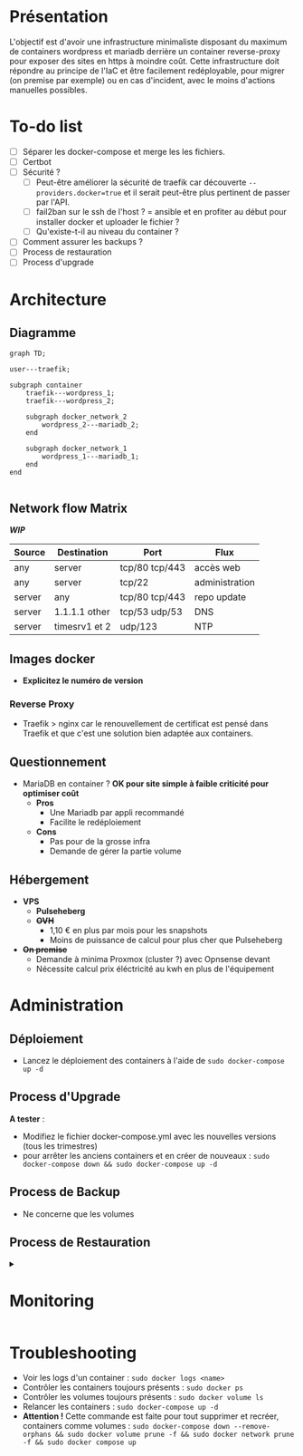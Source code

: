 # Présentation
L'objectif est d'avoir une infrastructure minimaliste disposant du maximum de containers wordpress et mariadb derrière un container reverse-proxy pour exposer des sites en https à moindre coût.
Cette infrastructure doit répondre au principe de l'IaC et être facilement redéployable, pour migrer (on premise par exemple) ou en cas d'incident, avec le moins d'actions manuelles possibles.

# To-do list
- [ ] Séparer les docker-compose et merge les les fichiers.
- [ ] Certbot
- [ ] Sécurité ?
	- [ ] Peut-être améliorer la sécurité de traefik car découverte `--providers.docker=true` et il serait peut-être plus pertinent de passer par l'API.
	- [ ] fail2ban sur le ssh de l'host ? = ansible et en profiter au début pour installer docker et uploader le fichier ?
	- [ ] Qu'existe-t-il au niveau du container ?
- [ ] Comment assurer les backups ?
- [ ] Process de restauration
- [ ] Process d'upgrade

# Architecture
## Diagramme
```mermaid
graph TD;

user---traefik;

subgraph container
	traefik---wordpress_1;
	traefik---wordpress_2;

	subgraph docker_network_2
		wordpress_2---mariadb_2;
	end

	subgraph docker_network_1
		wordpress_1---mariadb_1;
	end
end
    
```

## Network flow Matrix
***WIP***

|Source|Destination  |Port          |Flux          |
|------|-------------|--------------|--------------|
|any   |server       |tcp/80 tcp/443|accès web     |
|any   |server       |tcp/22        |administration|
|server|any          |tcp/80 tcp/443|repo update   |
|server|1.1.1.1 other|tcp/53 udp/53 |DNS           |
|server|timesrv1 et 2|udp/123       |NTP           |


## Images docker
- **Explicitez le numéro de version**

### Reverse Proxy
- Traefik > nginx car le renouvellement de certificat est pensé dans Traefik et que c'est une solution bien adaptée aux containers.

## Questionnement
- MariaDB en container ? **OK pour  site simple à faible criticité pour optimiser coût**
	- **Pros**
		- Une Mariadb par appli recommandé
		- Facilite le redéploiement
	- **Cons**
		- Pas pour de la grosse infra
		- Demande de gérer la partie volume

## Hébergement
- **VPS**
	- **Pulseheberg**
	- **~~OVH~~**
		- 1,10 € en plus par mois pour les snapshots
		- Moins de puissance de calcul pour plus cher que Pulseheberg
- **~~On premise~~**
	- Demande à minima Proxmox (cluster ?) avec Opnsense devant
	- Nécessite calcul prix éléctricité au kwh en plus de l'équipement

# Administration
## Déploiement
- Lancez le déploiement des containers à l'aide de `sudo docker-compose up -d`

## Process d'Upgrade
**A tester** :
- Modifiez le fichier docker-compose.yml avec les nouvelles versions (tous les trimestres)
- pour arrêter les anciens containers et en créer de nouveaux :  `sudo docker-compose down && sudo docker-compose up -d`

## Process de Backup
- Ne concerne que les volumes

## Process de Restauration

<details><summary>

# Monitoring
</summary>

- `docker stats` : pour savoir où on en est en terme de ressources. 
- ~~Zabbix~~ : trop gourmand car nécessite une BDD en plus.
- ~~Prometheus~~ : Consomme aussi beaucoup de ressources d'après les retours
- ~~Cadvisor~~ : demande d'être là en live.

</details>

# Troubleshooting
- Voir les logs d'un container : `sudo docker logs <name>`
- Contrôler les containers toujours présents : `sudo docker ps`
- Contrôler les volumes toujours présents : `sudo docker volume ls`
- Relancer les containers : `sudo docker-compose up -d`
- **Attention !** Cette commande est faite pour tout supprimer et recréer, containers comme volumes : `sudo docker-compose down --remove-orphans && sudo docker volume prune -f && sudo docker network prune -f && sudo docker compose up`
